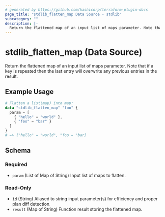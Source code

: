 ```yaml
---
# generated by https://github.com/hashicorp/terraform-plugin-docs
page_title: "stdlib_flatten_map Data Source - stdlib"
subcategory: ""
description: |-
  Return the flattened map of an input list of maps parameter. Note that if a key is repeated then the last entry will overwrite any previous entries in the result.
---
```


# stdlib_flatten_map (Data Source)

Return the flattened map of an input list of maps parameter. Note that if a key is repeated then the last entry will overwrite any previous entries in the result.

## Example Usage

```terraform
# Flatten a list(map) into map:
data "stdlib_flatten_map" "foo" {
  param = [
    { "hello" = "world" },
    { "foo" = "bar" }
  ]
}
# => {"hello" = "world", "foo = "bar}
```

<!-- schema generated by tfplugindocs -->
## Schema

### Required

- `param` (List of Map of String) Input list of maps to flatten.

### Read-Only

- `id` (String) Aliased to string input parameter(s) for efficiency and proper plan diff detection.
- `result` (Map of String) Function result storing the flattened map.

